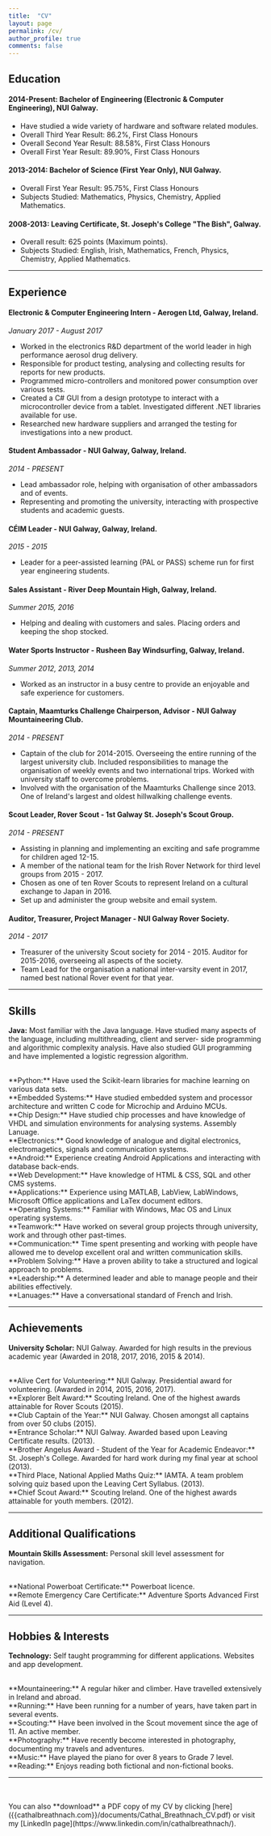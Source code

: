 ```yaml
---
title:  "CV"
layout: page
permalink: /cv/
author_profile: true
comments: false
---
```


## Education 

#### 2014-Present: Bachelor of Engineering (Electronic & Computer Engineering), NUI Galway.
* Have studied a wide variety of hardware and software related modules.
* Overall Third Year Result: 86.2%, First Class Honours
* Overall Second Year Result: 88.58%, First Class Honours
* Overall First Year Result: 89.90%, First Class Honours

#### 2013-2014: Bachelor of Science (First Year Only), NUI Galway.
* Overall First Year Result: 95.75%, First Class Honours
* Subjects Studied: Mathematics, Physics, Chemistry, Applied Mathematics.

#### 2008-2013: Leaving Certificate, St. Joseph's College "The Bish", Galway.
* Overall result: 625 points (Maximum points).
* Subjects Studied: English, Irish, Mathematics, French, Physics, Chemistry, Applied Mathematics.

----------------

## Experience

#### Electronic & Computer Engineering Intern - Aerogen Ltd, Galway, Ireland.
*January 2017 - August 2017*

* Worked in the electronics R&D department of the world leader in high performance aerosol drug delivery.
* Responsible for product testing, analysing and collecting results for reports for new products.
* Programmed micro-controllers and monitored power consumption over various tests.
* Created a C# GUI from a design prototype to interact with a microcontroller device from a tablet. Investigated different .NET libraries available for use.
* Researched new hardware suppliers and arranged the testing for investigations into a new product.

#### Student Ambassador - NUI Galway, Galway, Ireland.
*2014 - PRESENT*

* Lead ambassador role, helping with organisation of other ambassadors and of events.
* Representing and promoting the university, interacting with prospective students and academic guests.

#### CÉIM Leader - NUI Galway, Galway, Ireland.
*2015 - 2015*

* Leader for a peer-assisted learning (PAL or PASS) scheme run for first year engineering students.

#### Sales Assistant - River Deep Mountain High, Galway, Ireland.
*Summer 2015, 2016*

* Helping and dealing with customers and sales. Placing orders and keeping the shop stocked.

#### Water Sports Instructor - Rusheen Bay Windsurfing, Galway, Ireland.
*Summer 2012, 2013, 2014*

* Worked as an instructor in a busy centre to provide an enjoyable and safe experience for customers.

#### Captain, Maamturks Challenge Chairperson, Advisor - NUI Galway Mountaineering Club.
*2014 - PRESENT*

* Captain of the club for 2014-2015. Overseeing the entire running of the largest university club. Included responsibilities to  manage the organisation of weekly events and two international trips. Worked with university staff to overcome problems.
* Involved with the organisation of the Maamturks Challenge since 2013. One of Ireland's largest and oldest hillwalking challenge events.

#### Scout Leader, Rover Scout - 1st Galway St. Joseph's Scout Group.
*2014 - PRESENT*

* Assisting in planning and implementing an exciting and safe programme for children aged 12-15.
* A member of the national team for the Irish Rover Network for third level groups from 2015 - 2017.
* Chosen as one of ten Rover Scouts to represent Ireland on a cultural exchange to Japan in 2016.
* Set up and administer the group website and email system.

#### Auditor, Treasurer, Project Manager - NUI Galway Rover Society.
*2014 - 2017*

* Treasurer of the university Scout society for 2014 - 2015. Auditor for 2015-2016, overseeing all aspects of the society.
* Team Lead for the organisation a national inter-varsity event in 2017, named best national Rover event for that year.

----------------

## Skills

**Java:** Most familiar with the Java language. Have studied many aspects of the language, including multithreading, client and server- side programming and algorithmic complexity analysis. Have also studied GUI programming and have implemented a logistic regression algorithm.

<br />
**Python:** Have used the Scikit-learn libraries for machine learning on various data sets.

<br />
**Embedded Systems:** Have studied embedded system and processor architecture and written C code for Microchip and Arduino MCUs. 

<br />
**Chip Design:** Have studied chip processes and have knowledge of VHDL and simulation environments for analysing systems. Assembly Lanuage.

<br />
**Electronics:** Good knowledge of analogue and digital electronics, electromagetics, signals and communication systems.

<br />
**Android:** Experience creating Android Applications and interacting with database back-ends.

<br />
**Web Development:** Have knowledge of HTML & CSS, SQL and other CMS systems.

<br />
**Applications:** Experience using MATLAB, LabView, LabWindows, Microsoft Office applications and LaTex document editors.

<br />
**Operating Systems:** Familiar with Windows, Mac OS and Linux operating systems.

<br />
**Teamwork:** Have worked on several group projects through university, work and through other past-times.

<br />
**Communication:** Time spent presenting and working with people have allowed me to develop excellent oral and written communication skills.

<br />
**Problem Solving:** Have a proven ability to take a structured and logical approach to problems.

<br />
**Leadership:** A determined leader and able to manage people and their abilities effectively.

<br />
**Lanuages:** Have a conversational standard of French and Irish.

----------------

## Achievements

**University Scholar:** NUI Galway. Awarded for high results in the previous academic year (Awarded in 2018, 2017, 2016, 2015 & 2014).

<br />
**Alive Cert for Volunteering:** NUI Galway. Presidential award for volunteering. (Awarded in 2014, 2015, 2016, 2017).

<br />
**Explorer Belt Award:** Scouting Ireland. One of the highest awards attainable for Rover Scouts (2015).

<br />
**Club Captain of the Year:** NUI Galway. Chosen amongst all captains from over 50 clubs (2015).

<br />
**Entrance Scholar:** NUI Galway. Awarded based upon Leaving Certificate results. (2013).

<br />
**Brother Angelus Award - Student of the Year for Academic Endeavor:** St. Joseph's College. Awarded for hard work during my final year at school (2013).

<br />
**Third Place, National Applied Maths Quiz:** IAMTA. A team problem solving quiz based upon the Leaving Cert Syllabus. (2013).

<br />
**Chief Scout Award:** Scouting Ireland. One of the highest awards attainable for youth members. (2012).

--------------

## Additional Qualifications

**Mountain Skills Assessment:** Personal skill level assessment for navigation.

<br />
**National Powerboat Certificate:** Powerboat licence.

<br />
**Remote Emergency Care Certificate:** Adventure Sports Advanced First Aid (Level 4).

-------------------

## Hobbies & Interests

**Technology:** Self taught programming for different applications. Websites and app development. 

<br />
**Mountaineering:** A regular hiker and climber. Have travelled extensively in Ireland and abroad.

<br />
**Running:** Have been running for a number of years, have taken part in several events.

<br />
**Scouting:** Have been involved in the Scout movement since the age of 11. An active member.

<br />
**Photography:** Have recently become interested in photography, documenting my travels and adventures.

<br />
**Music:** Have played the piano for over 8 years to Grade 7 level.

<br />
**Reading:** Enjoys reading both fictional and non-fictional books.

------------------

<br />
<br />
You can also **download** a PDF copy of my CV by clicking [here]({{cathalbreathnach.com}}/documents/Cathal_Breathnach_CV.pdf) or visit my [LinkedIn page](https://www.linkedin.com/in/cathalbreathnach/). 
